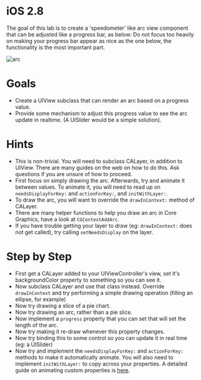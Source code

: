 iOS 2.8
=================

The goal of this lab is to create a 'speedometer' like arc view component that can be adjusted like a progress bar, as below:
Do not focus too heavily on making your progress bar appear as nice as the one below, the functionality is the most important part.

![arc](http://www.code4app.net/photo/1421139318_1.gif)

Goals
=================

- Create a UIView subclass that can render an arc based on a progress value.
- Provide some mechanism to adjust this progress value to see the arc update in realtime. (A UISlider would be a simple solution).

Hints
================

- This is non-trivial. You will need to subclass CALayer, in addition to UIView. There are many guides on the web on how to do this. Ask questions if you are unsure of how to proceed.
- First focus on simply drawing the arc. Afterwards, try and animate it between values. To animate it, you will need to read up on `needsDisplayForKey:` and `actionForKey:`, and `initWithLayer:`.
- To draw the arc, you will want to override the `drawInContext:` method of CALayer. 
- There are many helper functions to help you draw an arc in Core Graphics, have a look at `CGContextAddArc`.
-  If you have trouble getting your layer to draw (eg: `drawInContext:` does not get called), try calling `setNeedsDisplay` on the layer.

Step by Step 
===============

- First get a CALayer added to your UIViewController's view, set it's backgroundColor property to something so you can see it.
- Now subclass CALayer and use that class instead. Override `drawInContext` and try performing a simple drawing operation (filling an ellipse, for example)
- Now try drawing a slice of a pie chart.
- Now try drawing an arc, rather than a pie slice.
- Now implement a `progress` property that you can set that will set the length of the arc.
- Now try making it re-draw whenever this property changes.
- Now try binding this to some control so you can update it in real time (eg: a UISlider)
- Now try and implement the `needsDisplayForKey:` and `actionForKey:` methods to make it automatically animate. You will also need to implement `initWithLayer:` to copy across your properties. A detailed guide on animating custom properties is [here](http://www.objc.io/issue-12/animating-custom-layer-properties.html).
